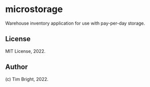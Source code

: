 # microstorage

Warehouse inventory application for use with pay-per-day storage.

## License

MIT License, 2022.

## Author

(c) Tim Bright, 2022.